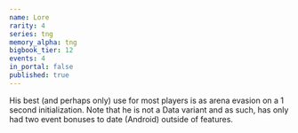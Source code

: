 ```yaml
---
name: Lore
rarity: 4
series: tng
memory_alpha: tng
bigbook_tier: 12
events: 4
in_portal: false
published: true
---
```


His best (and perhaps only) use for most players is as arena evasion on a 1 second initialization. Note that he is not a Data variant and as such, has only had two event bonuses to date (Android) outside of features.
